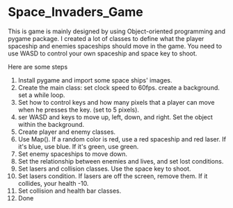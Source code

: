 # Space_Invaders_Game
This is game is mainly designed by using Object-oriented programming and pygame package.
I created a lot of classes to define what the player spaceship and enemies spaceships should move in the game. 
You need to use WASD to control your own spaceship and space key to shoot. 

Here are some steps

1. Install pygame and import some space ships' images. 
2. Create the main class: set clock speed to 60fps. create a background. set a while loop. 
3. Set how to control keys and how many pixels that a player can move when he presses the key. (set to 5 pixels).
4. ser WASD and keys to move up, left, down, and right. Set the object within the background. 
5. Create player and enemy classes. 
6. Use Map(). If a random color is red, use a red spaceship and red laser. If it's blue, use blue. If it's green, use green. 
7. Set enemy spaceships to move down.
8. Set the relationship between enemies and lives, and set lost conditions.
9. Set lasers and collision classes. Use the space key to shoot.
10. Set lasers condition. If lasers are off the screen, remove them. If it collides, your health -10.  
11. Set collision and health bar classes. 
12. Done
